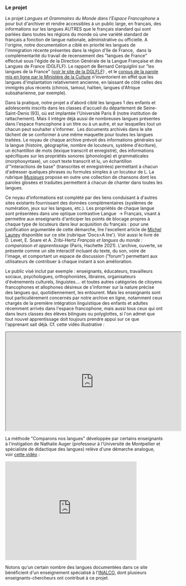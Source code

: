 ### Le projet



Le projet *Langues et Grammaires du Monde dans l'Espace Francophone* a pour but d'archiver et rendre accessibles à un public large, en français, des informations sur les  langues AUTRES que le français standard qui sont parlées dans toutes les régions du monde où une variété standard de français a fonction de langue nationale,  administrative ou officielle. A l'origine, notre documentation a ciblé en priorité les langues de l'immigration récente présentes dans la région d'Ile de France,  dans la complémentarité du travail de recensement des "langues de France" effectué sous l'égide de la Direction Générale de la Langue Française et des Langues de France 
(DGLFLF). Le rapport de Bernard Cerquiglini sur "les langues de la France" ([voir le site de la DGLFLF](http://www.dglf.culture.gouv.fr)) , et le [corpus de la parole mis en ligne par le Ministère de la Culture](http://corpusdelaparole.tge-adonis.fr/spip.php) n'inventorient en effet que les langues d'implantation relativement ancienne, en laissant de côté celles des immigrés plus récents (chinois,  tamoul, haïtien, langues d'Afrique subsaharienne, par exemple).

Dans la pratique, notre projet a d'abord ciblé les langues 1 des  enfants et adolescents inscrits dans les classes d'accueil du département de Seine-Saint-Denis (93), où est implantée l'Université Paris 8 (notre institution de rattachement). Mais il intègre déjà aussi de nombreuses langues présentes dans l'espace francophone à un titre ou à
 un autre, et sur lesquelles tout un chacun peut souhaiter s'informer.  Les documents archivés dans le site tâchent de se conformer à une même maquette pour toutes les langues traitées. Le noyau de chaque archive prévoit des informations générales sur la langue (histoire, géographie, nombre de locuteurs, système d'écriture), un échantillon de mots (lexique transcrit et enregistré), des informations spécifiques sur les 
propriétés sonores (phonologie) et grammaticales (morphosyntaxe), un court texte transcrit et lu, un échantillon d'"interactions de base" (transcrites et enregistrées) permettant à chacun d'adresser quelques phrases ou formules simples à un locuteur de L. La rubrique [*Musiques*](https://lgidf.cnrs.fr/musiques) propose en outre une collection de chansons dont les paroles glosées et traduites permettent à chacun de chanter dans toutes les langues. 

Ce noyau d'informations est complété par des liens conduisant à d'autres sites existants fournissant des données complémentaires (systèmes de  numération, jeux sur les langues, etc.). Les propriétés de chaque langue sont présentées dans une optique contrastive Langue  → Français, visant  à permettre aux enseignants d'anticiper les points de blocage propres à chaque type de locuteurs dans leur acquisition du français : pour une justification argumentée de cette démarche, lire l'excellent article de [Michel Launey](http://lgidf.cnrs.fr/sites/lgidf.cnrs.fr/files/images/%20Launey.2014.FLS.pdf) disponible sur ce site (rubrique 'Docs>A lire'). Voir aussi le livre de D. Levet, E. Soare et A. Zribi-Hertz *Français et langues du monde :  comparaison et apprentissage* (Paris, Hachette 2021). L'archive, ouverte, se présente comme un site interactif incluant du texte, du son, voire de l'image, et comportant un
 espace de discussion ("forum") permettant aux utilisateurs de contribuer à chaque instant à son amélioration.



Le public visé inclut par exemple : enseignants, éducateurs, travailleurs sociaux, psychologues, orthophonistes, libraires, organisateurs d'événements culturels, linguistes.... et toutes autres catégories de citoyens francophones et allophones désireux de s'informer sur la nature précise des langues qui, quotidiennement, les entourent. Mais les enseignants sont tout particulièrement concernés par notre 
archive en ligne, notamment ceux chargés de la première intégration linguistique des enfants et adultes récemment arrivés dans l'espace francophone, mais aussi tous ceux qui ont dans leurs classes des élèves bilingues ou polyglottes, si l'on admet que tout nouvel apprentissage doit toujours prendre appui sur ce que l'apprenant sait déjà. Cf. cette vidéo illustrative :

<iframe width="560" height="315" src="https://www.canal-u.tv/chaines/cnrspouchet/embed/76897?t=0" allowfullscreen></iframe>

La méthode "Comparons nos langues" développée par certains  enseignants à l'instigation de Nathalie Auger (professeur à l'Université de Montpellier et spécialiste de didactique des langues) relève d'une démarche analogue, voir [cette vidéo](http://www.youtube.com/watch?v=_ZlBiAoMTBo) :



<iframe width="420" height="315" src="https://www.youtube.com/embed/_ZlBiAoMTBo" title="Comparons nos langues" frameborder="0" allow="accelerometer; autoplay; clipboard-write; encrypted-media; gyroscope; picture-in-picture; web-share" referrerpolicy="strict-origin-when-cross-origin" allowfullscreen></iframe>



Notons qu'un certain nombre des langues documentées dans ce site bénéficient d'un enseignement spécialisé à l'[INALCO,](http://www.inalco.fr/) dont plusieurs enseignants-chercheurs ont contribué à ce projet.




